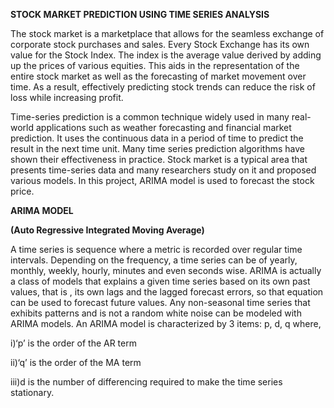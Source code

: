 **STOCK MARKET PREDICTION USING TIME SERIES ANALYSIS**

The stock market is a marketplace that allows for the seamless exchange of corporate stock purchases and sales. Every Stock Exchange has its own value for the Stock Index. The index is the average value derived by adding up the prices of various equities. This aids in the representation of the entire stock market as well as the forecasting of market movement over time. As a result, effectively predicting stock trends can reduce the risk of loss while increasing profit.

Time-series prediction is a common technique widely used in many real-world applications such as weather forecasting and financial market prediction. It uses the continuous data in a period of time to predict the result in the next time unit. Many time series prediction algorithms have shown their effectiveness in practice. Stock market is a typical area that presents time-series data and many researchers study on it and proposed various models. In this project, ARIMA model is used to forecast the stock price.

**ARIMA MODEL**

**(Auto Regressive Integrated Moving Average)**

A time series is sequence where a metric is recorded over regular time intervals. Depending on the frequency, a time series can be of yearly, monthly, weekly, hourly, minutes and even seconds wise. 
ARIMA is actually a class of models that explains a given time series based on its own past values, that is , its own lags and the lagged forecast errors, so that equation can be used to forecast future values. 
Any non-seasonal time series that exhibits patterns and is not a random white noise can be modeled with ARIMA models.
An ARIMA model is characterized by 3 items: p, d, q where,

i)‘p’ is the order of the AR term

ii)‘q’ is the order of the MA term

iii)d is the number of differencing required to make the time series stationary.
